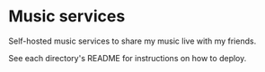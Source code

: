 # Music services

Self-hosted music services to share my music live with my friends.

See each directory's README for instructions on how to deploy.
